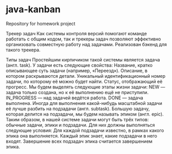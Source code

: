 # java-kanban
Repository for homework project

Трекер задач
Как системы контроля версий помогают команде работать с общим кодом, так и трекеры задач позволяют эффективно организовать совместную работу над задачами. Реализован бэкенд для такого трекера. 

Типы задач
Простейшим кирпичиком такой системы является задача (англ. task). У задачи есть следующие свойства:
Название, кратко описывающее суть задачи (например, «Переезд»).
Описание, в котором раскрываются детали.
Уникальный идентификационный номер задачи, по которому её можно будет найти.
Статус, отображающий её прогресс. Мы будем выделять следующие этапы жизни задачи:
NEW — задача только создана, но к её выполнению ещё не приступили.
IN_PROGRESS — над задачей ведётся работа.
DONE — задача выполнена.
Иногда для выполнения какой-нибудь масштабной задачи её лучше разбить на подзадачи (англ. subtask). Большую задачу, которая делится на подзадачи, мы будем называть эпиком (англ. epic). 
Таким образом, в нашей системе задачи могут быть трёх типов: обычные задачи, эпики и подзадачи. Для них должны выполняться следующие условия:
Для каждой подзадачи известно, в рамках какого эпика она выполняется.
Каждый эпик знает, какие подзадачи в него входят.
Завершение всех подзадач эпика считается завершением эпика.
